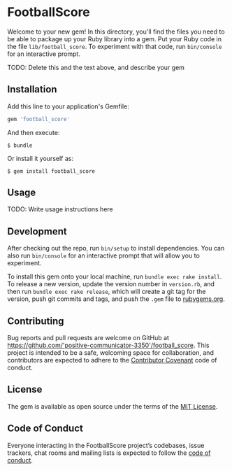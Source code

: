 # FootballScore

Welcome to your new gem! In this directory, you'll find the files you need to be able to package up your Ruby library into a gem. Put your Ruby code in the file `lib/football_score`. To experiment with that code, run `bin/console` for an interactive prompt.

TODO: Delete this and the text above, and describe your gem

## Installation

Add this line to your application's Gemfile:

```ruby
gem 'football_score'
```

And then execute:

    $ bundle

Or install it yourself as:

    $ gem install football_score

## Usage

TODO: Write usage instructions here

## Development

After checking out the repo, run `bin/setup` to install dependencies. You can also run `bin/console` for an interactive prompt that will allow you to experiment.

To install this gem onto your local machine, run `bundle exec rake install`. To release a new version, update the version number in `version.rb`, and then run `bundle exec rake release`, which will create a git tag for the version, push git commits and tags, and push the `.gem` file to [rubygems.org](https://rubygems.org).

## Contributing

Bug reports and pull requests are welcome on GitHub at https://github.com/'positive-communicator-3350'/football_score. This project is intended to be a safe, welcoming space for collaboration, and contributors are expected to adhere to the [Contributor Covenant](http://contributor-covenant.org) code of conduct.

## License

The gem is available as open source under the terms of the [MIT License](https://opensource.org/licenses/MIT).

## Code of Conduct

Everyone interacting in the FootballScore project’s codebases, issue trackers, chat rooms and mailing lists is expected to follow the [code of conduct](https://github.com/'positive-communicator-3350'/football_score/blob/master/CODE_OF_CONDUCT.md).
